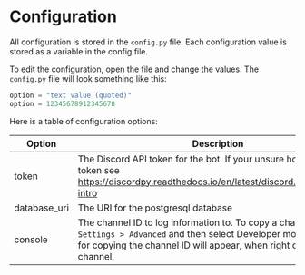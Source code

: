 # Configuration

All configuration is stored in the `config.py` file. Each configuration value is stored as a variable in the config file.

To edit the configuration, open the file and change the values. The `config.py` file will look something like this:

```python
option = "text value (quoted)"
option = 12345678912345678
```

Here is a table of configuration options:

| Option       | Description |
|--------------|-------------|
| token        | The Discord API token for the bot. If your unsure how to get a token see https://discordpy.readthedocs.io/en/latest/discord.html#discord-intro |
| database_uri | The URI for the postgresql database |
| console      | The channel ID to log information to. To copy a channel ID go to `Settings > Advanced` and then select Developer mode. An option for copying the channel ID will appear, when right clicking on any channel. |
